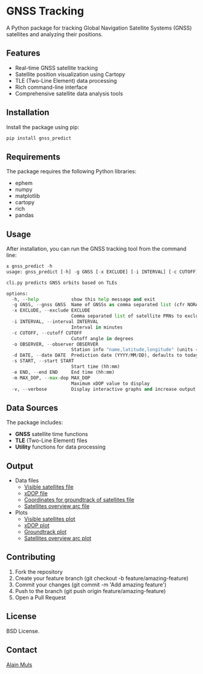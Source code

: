
# GNSS Tracking

A Python package for tracking Global Navigation Satellite Systems (GNSS) satellites and analyzing their positions.

## Features

- Real-time GNSS satellite tracking
- Satellite position visualization using Cartopy
- TLE (Two-Line Element) data processing
- Rich command-line interface
- Comprehensive satellite data analysis tools

## Installation

Install the package using pip:

```bash
pip install gnss_predict
```

## Requirements
The package requires the following Python libraries:

- ephem
- numpy
- matplotlib
- cartopy
- rich
- pandas


## Usage

After installation, you can run the GNSS tracking tool from the command line:
```python
± gnss_predict -h
usage: gnss_predict [-h] -g GNSS [-x EXCLUDE] [-i INTERVAL] [-c CUTOFF] [-o OBSERVER] [-d DATE] [-s START] [-e END] [-m MAX_DOP] [-v]

cli.py predicts GNSS orbits based on TLEs

options:
  -h, --help            show this help message and exit
  -g GNSS, --gnss GNSS  Name of GNSSs as comma separated list (cfr NORAD naming)
  -x EXCLUDE, --exclude EXCLUDE
                        Comma separated list of satellite PRNs to exclude from DOP calculation (eg. E18,E14,E20)
  -i INTERVAL, --interval INTERVAL
                        Interval in minutes
  -c CUTOFF, --cutoff CUTOFF
                        Cutoff angle in degrees
  -o OBSERVER, --observer OBSERVER
                        Station info "name,latitude,longitude" (units = degrees, defaults to RMA)
  -d DATE, --date DATE  Prediction date (YYYY/MM/DD), defaults to today
  -s START, --start START
                        Start time (hh:mm)
  -e END, --end END     End time (hh:mm)
  -m MAX_DOP, --max-dop MAX_DOP
                        Maximum xDOP value to display
  -v, --verbose         Display interactive graphs and increase output verbosity
```

## Data Sources
The package includes:

- __GNSS__ satellite time functions
- __TLE__ (Two-Line Element) files
- __Utility__ functions for data processing

## Output

- Data files
  - [Visible satellites file](./md/RMA_beidou_20250211_VIS.txt)
  - [xDOP file](./md/RMA_beidou_20250211_DOP.txt)
  - [Coordinates for groundtrack of satellites file](./md/RMA_beidou_20250211_GEOD.txt)
  - [Satellites overview arc file](./md/RMA_beidou_20250211_TLE_arc.csv)
- Plots
  - [Visible satellites plot](./md/RMA_beidou_20250211_visibility.png)
  - [xDOP plot](./md/RMA_beidou_20250211_DOP.png)
  - [Groundtrack plot](./md/RMA_beidou-20250211_groundtrack.png)
  - [Satellites overview arc plot](./md/RMA_beidou_20250211_skyview.png)



## Contributing
1. Fork the repository
1. Create your feature branch (git checkout -b feature/amazing-feature)
1. Commit your changes (git commit -m 'Add amazing feature')
1. Push to the branch (git push origin feature/amazing-feature)
1. Open a Pull Request


## License

BSD License.

## Contact

[Alain Muls](alain.muls@gmail.com)

